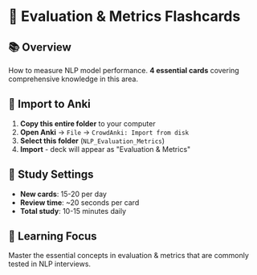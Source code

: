 # 🎯 Evaluation & Metrics Flashcards

## 📚 Overview
How to measure NLP model performance. **4 essential cards** covering comprehensive knowledge in this area.

## 🚀 Import to Anki
1. **Copy this entire folder** to your computer
2. **Open Anki** → `File` → `CrowdAnki: Import from disk`
3. **Select this folder** (`NLP_Evaluation_Metrics`)
4. **Import** - deck will appear as "Evaluation & Metrics"

## 📱 Study Settings
- **New cards**: 15-20 per day
- **Review time**: ~20 seconds per card
- **Total study**: 10-15 minutes daily

## 🎯 Learning Focus
Master the essential concepts in evaluation & metrics that are commonly tested in NLP interviews.
